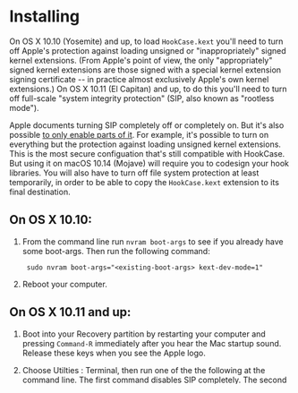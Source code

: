 # Installing

On OS X 10.10 (Yosemite) and up, to load `HookCase.kext` you'll need
to turn off Apple's protection against loading unsigned or
"inappropriately" signed kernel extensions.  (From Apple's point of
view, the only "appropriately" signed kernel extensions are those
signed with a special kernel extension signing certificate -- in
practice almost exclusively Apple's own kernel extensions.)  On OS X
10.11 (El Capitan) and up, to do this you'll need to turn off
full-scale "system integrity protection" (SIP, also known as "rootless
mode").

Apple documents turning SIP completely off or completely on.  But it's
also possible
[to only enable parts of it](https://forums.developer.apple.com/thread/17452).
For example, it's possible to turn on everything but the protection
against loading unsigned kernel extensions.  This is the most secure
configuation that's still compatible with HookCase.  But using it on
macOS 10.14 (Mojave) will require you to codesign your hook libraries.
You will also have to turn off file system protection at least
temporarily, in order to be able to copy the `HookCase.kext` extension
to its final destination.

## On OS X 10.10:

1. From the command line run `nvram boot-args` to see if you already
   have some boot-args.  Then run the following command:

        sudo nvram boot-args="<existing-boot-args> kext-dev-mode=1"

2. Reboot your computer.

## On OS X 10.11 and up:

1. Boot into your Recovery partition by restarting your computer and
   pressing `Command-R` immediately after you hear the Mac startup
   sound.  Release these keys when you see the Apple logo.

2. Choose Utilties : Terminal, then run one of the the following at
   the command line.  The first command disables SIP completely.  The
   second enables everything but protection against loading unsigned
   kernel extensions.  The third also disables file-system protection
   (in order to allow changes to system directories like
   `/usr/local/sbin`).

        csrutil disable

        csrutil enable --without kext

        csrutil enable --without kext --without fs

3. Quit Terminal and reboot your computer.

Now copy `HookCase.kext` to the `/usr/local/sbin/` directory.  One way
to do this is with the following command:

`sudo cp -R HookCase.kext /usr/local/sbin`

To load `HookCase.kext` into the kernel, do the following on the
command line:

`sudo kextutil /usr/local/sbin/HookCase.kext`

Because it won't have been signed using a kernel extension signing
certificate, you'll see the following error (or something like it):

        Diagnostics for HookCase.kext:
        Code Signing Failure: code signature is invalid
        kext-dev-mode allowing invalid signature -67050 0xFFFFFFFFFFFEFA16
          for kext "HookCase.kext"
        kext signature failure override allowing invalid signature -67050
          0xFFFFFFFFFFFEFA16 for kext "/usr/local/sbin/HookCase.kext"

Run `kextstat` to see that it did load.

To unload `HookCase.kext` from the kernel, run the following command:

`sudo kextunload -b org.smichaud.HookCase`

HookCase supports the release, development and debug kernels.  But if
you use it with the debug kernel, we recommend increasing the kernel
stack size.  One way to do this is as follows.  `kernel_stack_pages`
defaults to 4.

1. Copy `kernel.debug` (from the appropriate Kernel Debug Kit) to
   `/System/Library/Kernels`.

        sudo nvram boot-args="kcsuffix=debug kernel_stack_pages=6"

2. Reboot your computer.

Without this change, you sometimes get kernel panics using the debug
kernel, at least on OS X 10.11 (El Capitan).  These are usually
double-faults with `CR2` set to an address on the stack (indicating a
stack underflow).
